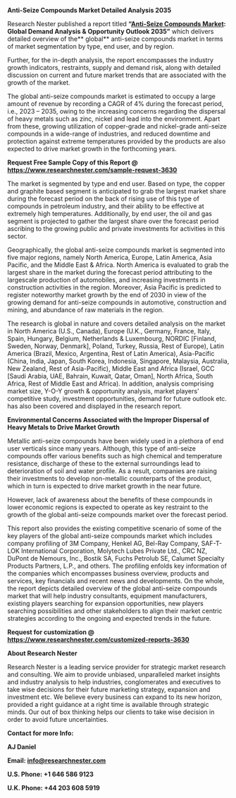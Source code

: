 ﻿**Anti-Seize Compounds Market <a name="_hlk84866229"></a>Detailed Analysis 2035**

Research Nester published a report titled **“[Anti-Seize Compounds Market](https://www.researchnester.com/reports/anti-seize-compounds-market/3630): Global Demand Analysis & Opportunity Outlook 2035”** which delivers detailed overview of the** global** anti-seize compounds market in terms of market segmentation by type, end user, and by region.

Further, for the in-depth analysis, the report encompasses the industry growth indicators, restraints, supply and demand risk, along with detailed discussion on current and future market trends that are associated with the growth of the market.

The global anti-seize compounds market is estimated to occupy a large amount of revenue by recording a CAGR of 4% during the forecast period, i.e., 2023 – 2035, owing to the increasing concerns regarding the dispersal of heavy metals such as zinc, nickel and lead into the environment. Apart from these, growing utilization of copper-grade and nickel-grade anti-seize compounds in a wide-range of industries, and reduced downtime and protection against extreme temperatures provided by the products are also expected to drive market growth in the forthcoming years.

**Request Free Sample Copy of this Report @ <https://www.researchnester.com/sample-request-3630>** 

The market is segmented by type and end user. Based on type, the copper and graphite based segment is anticipated to grab the largest market share during the forecast period on the back of rising use of this type of compounds in petroleum industry, and their ability to be effective at extremely high temperatures. Additionally, by end user, the oil and gas segment is projected to gather the largest share over the forecast period ascribing to the growing public and private investments for activities in this sector. 

Geographically, the global anti-seize compounds market is segmented into five major regions, namely North America, Europe, Latin America, Asia Pacific, and the Middle East & Africa. North America is evaluated to grab the largest share in the market during the forecast period attributing to the largescale production of automobiles, and increasing investments in construction activities in the region. Moreover, Asia Pacific is predicted to register noteworthy market growth by the end of 2030 in view of the growing demand for anti-seize compounds in automotive, construction and mining, and abundance of raw materials in the region.

The research is global in nature and covers detailed analysis on the market in North America (U.S., Canada), Europe (U.K., Germany, France, Italy, Spain, Hungary, Belgium, Netherlands & Luxembourg, NORDIC [Finland, Sweden, Norway, Denmark], Poland, Turkey, Russia, Rest of Europe), Latin America (Brazil, Mexico, Argentina, Rest of Latin America), Asia-Pacific (China, India, Japan, South Korea, Indonesia, Singapore, Malaysia, Australia, New Zealand, Rest of Asia-Pacific), Middle East and Africa (Israel, GCC [Saudi Arabia, UAE, Bahrain, Kuwait, Qatar, Oman], North Africa, South Africa, Rest of Middle East and Africa). In addition, analysis comprising market size, Y-O-Y growth & opportunity analysis, market players’ competitive study, investment opportunities, demand for future outlook etc. has also been covered and displayed in the research report.

**Environmental Concerns Associated with the Improper Dispersal of Heavy Metals to Drive Market Growth**

Metallic anti-seize compounds have been widely used in a plethora of end user verticals since many years. Although, this type of anti-seize compounds offer various benefits such as high chemical and temperature resistance, discharge of these to the external surroundings lead to deterioration of soil and water profile. As a result, companies are raising their investments to develop non-metallic counterparts of the product, which in turn is expected to drive market growth in the near future.   

However, lack of awareness about the benefits of these compounds in lower economic regions is expected to operate as key restraint to the growth of the global anti-seize compounds market over the forecast period.

This report also provides the existing competitive scenario of some of the key players of the global anti-seize compounds market which includes company profiling of 3M Company, Henkel AG, Bel-Ray Company, SAF-T-LOK International Corporation, Molytech Lubes Private Ltd., CRC NZ, DuPont de Nemours, Inc., Bostik SA, Fuchs Petrolub SE, Calumet Specialty Products Partners, L.P., and others. The profiling enfolds key information of the companies which encompasses business overview, products and services, key financials and recent news and developments. On the whole, the report depicts detailed overview of the global anti-seize compounds market that will help industry consultants, equipment manufacturers, existing players searching for expansion opportunities, new players searching possibilities and other stakeholders to align their market centric strategies according to the ongoing and expected trends in the future.      

**Request for customization @ <https://www.researchnester.com/customized-reports-3630> []( )[](https://www.researchnester.com/reports/electrolyzers-market/3485)**

**About Research Nester**

Research Nester is a leading service provider for strategic market research and consulting. We aim to provide unbiased, unparalleled market insights and industry analysis to help industries, conglomerates and executives to take wise decisions for their future marketing strategy, expansion and investment etc. We believe every business can expand to its new horizon, provided a right guidance at a right time is available through strategic minds. Our out of box thinking helps our clients to take wise decision in order to avoid future uncertainties.

**Contact for more Info:**

**AJ Daniel**

**Email: info@researchnester.com**

**U.S. Phone: +1 646 586 9123** 

**U.K. Phone: +44 203 608 5919**
